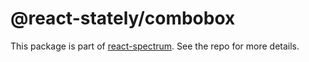 # @react-stately/combobox

This package is part of [react-spectrum](https://github.com/adobe/react-spectrum). See the repo for more details.
